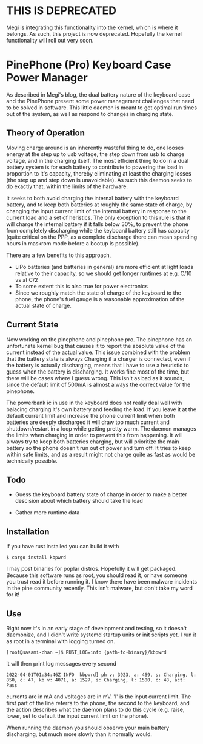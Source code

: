 # THIS IS DEPRECATED

Megi is integrating this functionality into the kernel, which is where it belongs. As such, this project is now deprecated. Hopefully the kernel functionality will roll out very soon.

# PinePhone (Pro) Keyboard Case Power Manager

As described in Megi's blog, the dual battery nature of the keyboard
case and the PinePhone present some power management challenges that
need to be solved in software. This little daemon is meant to get
optimal run times out of the system, as well as respond to changes in
charging state.

## Theory of Operation

Moving charge around is an inherently wasteful thing to do, one looses
energy at the step up to usb voltage, the step down from usb to charge
voltage, and in the charging itself. The most efficient thing to do in
a dual battery system is for each battery to contribute to powering
the load in proportion to it's capacity, thereby eliminating at least
the charging losses (the step up and step down is unavoidable). As
such this daemon seeks to do exactly that, within the limits of the
hardware.

It seeks to both avoid charging the internal battery with the keyboard
battery, and to keep both batteries at roughly the same state of
charge, by changing the input current limit of the internal battery in
response to the current load and a set of heristics. The only
exception to this rule is that it will charge the internal battery if
it falls below 30%, to prevent the phone from completely discharging
while the keyboard battery still has capacity (quite critical on the
PPP, as a complete discharge there can mean spending hours in maskrom
mode before a bootup is possible).

There are a few benefits to this approach,

- LiPo batteries (and batteries in general) are more efficient at
  light loads relative to their capacity, so we should get longer
  runtimes at e.g. C/10 vs at C/2
- To some extent this is also true for power electronics
- Since we roughly match the state of charge of the keyboard to the
  phone, the phone's fuel gauge is a reasonable approximation of the
  actual state of charge.

## Current State

Now working on the pinephone and pinephone pro. The pinephone has an
unfortunate kernel bug that causes it to report the absolute value of
the current instead of the actual value. This issue combined with the
problem that the battery state is always Charging if a charger is
connected, even if the battery is actually discharging, means that I
have to use a heuristic to guess when the battery is discharging. It
works fine most of the time, but there will be cases where I guess
wrong. This isn't as bad as it sounds, since the default limit of
500mA is almost always the correct value for the pinephone.

The powerbank ic in use in the keyboard does not really deal well with
balacing charging it's own battery and feeding the load. If you leave
it at the default current limit and increase the phone current limit
when both batteries are deeply discharged it will draw too much
current and shutdown/restart in a loop while getting pretty warm. The
daemon manages the limits when charging in order to prevent this from
happening. It will always try to keep both batteries charging, but
will prioritize the main battery so the phone doesn't run out of power
and turn off. It tries to keep within safe limits, and as a result
might not charge quite as fast as would be technically possible.

## Todo

- Guess the keyboard battery state of charge in order to make a better
  descision about which battery should take the load

- Gather more runtime data

## Installation

If you have rust installed you can build it with

```
$ cargo install kbpwrd
```

I may post binaries for poplar distros. Hopefully it will get
packaged. Because this software runs as root, you should read it, or
have someone you trust read it before running it. I know there have
been malware incidents in the pine community recently. This isn't
malware, but don't take my word for it!

## Use

Right now it's in an early stage of development and testing, so it
doesn't daemonize, and I didn't write systemd startup units or init
scripts yet. I run it as root in a terminal with logging turned on.

```
[root@sasami-chan ~]$ RUST_LOG=info {path-to-binary}/kbpwrd
```

it will then print log messages every second

```
2022-04-01T01:34:46Z INFO  kbpwrd] ph v: 3923, a: 469, s: Charging, l: 850, c: 47, kb v: 4071, a: 1527, s: Charging, l: 1500, c: 48, act: Pass

```

currents are in mA and voltages are in mV. 'l' is the input current
limit. The first part of the line referrs to the phone, the second to
the keyboard, and the action describes what the daemon plans to do
this cycle (e.g. raise, lower, set to default the input current limit
on the phone).

When running the daemon you should observe your main battery
discharging, but much more slowly than it normally would.
